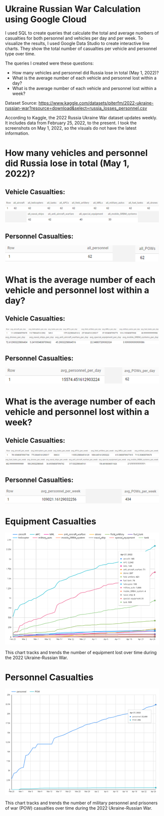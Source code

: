 # Ukraine Russian War Calculation using Google Cloud
I used SQL to create queries that calculate the total and average numbers of casualties for both personnel and vehicles per day and per week. To visualize the results, I used Google Data Studio to create interactive line charts. They show the total number of casualties per vehicle and personnel type over time.

The queries I created were these questions:
- How many vehicles and personnel did Russia lose in total (May 1, 2022)?
- What is the average number of each vehicle and personnel lost within a day?
- What is the average number of each vehicle and personnel lost within a week?

Dataset Source: https://www.kaggle.com/datasets/piterfm/2022-ukraine-russian-war?resource=download&select=russia_losses_personnel.csv

According to Kaggle, the 2022 Russia Ukraine War dataset updates weekly. It includes data from February 25, 2022, to the present. I took the screenshots on  ‎May ‎1, ‎2022, so the visuals do not have the latest information.

# How many vehicles and personnel did Russia lose in total (May 1, 2022)?
## Vehicle Casualties:
![Image](https://raw.githubusercontent.com/SMarbella/Ukraine-Russian-War-Calculation-using-Google-Cloud/main/Images/Total%20Vehicles%20Lost.png)

## Personnel Casualties:
![Image](https://raw.githubusercontent.com/SMarbella/Ukraine-Russian-War-Calculation-using-Google-Cloud/main/Images/Total%20People%20Lost.png)

# What is the average number of each vehicle and personnel lost within a day?
## Vehicle Casualties:
![Image](https://raw.githubusercontent.com/SMarbella/Ukraine-Russian-War-Calculation-using-Google-Cloud/main/Images/Average%20Vehicles%20Lost%20Per%20Day.png)

## Personnel Casualties:
![Image](https://raw.githubusercontent.com/SMarbella/Ukraine-Russian-War-Calculation-using-Google-Cloud/main/Images/Average%20Personnel%20Lost%20Per%20Day.png)

# What is the average number of each vehicle and personnel lost within a week?
## Vehicle Casualties:
![Image](https://raw.githubusercontent.com/SMarbella/Ukraine-Russian-War-Calculation-using-Google-Cloud/main/Images/Average%20Vehicles%20Lost%20Per%20Week.png)

## Personnel Casualties:
![Image](https://raw.githubusercontent.com/SMarbella/Ukraine-Russian-War-Calculation-using-Google-Cloud/main/Images/Average%20Personnel%20Lost%20Per%20Week.png)

# Equipment Casualties
![Image](https://raw.githubusercontent.com/SMarbella/Ukraine-Russian-War-Calculation-using-Google-Cloud/main/Images/Equipment%20Chart.png)

This chart tracks and trends the number of equipment lost over time during the 2022 Ukraine-Russian War.

# Personnel Casualties
![Image](https://raw.githubusercontent.com/SMarbella/Ukraine-Russian-War-Calculation-using-Google-Cloud/main/Images/Personnel%20Chart.png)

This chart tracks and trends the number of military personnel and prisoners of war (POW) casualties over time during the 2022 Ukraine-Russian War.
